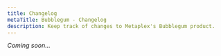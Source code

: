 ```yaml
---
title: Changelog
metaTitle: Bubblegum - Changelog
description: Keep track of changes to Metaplex's Bubblegum product.
---
```


_Coming soon..._
